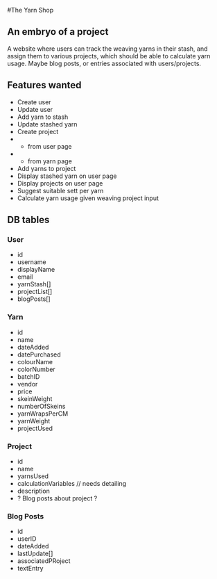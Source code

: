 #The Yarn Shop

## An embryo of a project
A website where users can track the weaving yarns in their stash, and assign them to various projects, which should be able to calculate yarn usage. Maybe blog posts, or entries associated with users/projects.

## Features wanted
- Create user
- Update user
- Add yarn to stash
- Update stashed yarn
- Create project
- - from user page
- - from yarn page
- Add yarns to project
- Display stashed yarn on user page
- Display projects on user page
- Suggest suitable sett per yarn
- Calculate yarn usage given weaving project input

## DB tables

### User
- id
- username
- displayName
- email
- yarnStash[]
- projectList[]
- blogPosts[]

### Yarn
- id
- name
- dateAdded
- datePurchased
- colourName
- colorNumber
- batchID
- vendor
- price
- skeinWeight
- numberOfSkeins
- yarnWrapsPerCM
- yarnWeight
- projectUsed

### Project
- id
- name
- yarnsUsed
- calculationVariables // needs detailing
- description
- ? Blog posts about project ?

### Blog Posts
- id
- userID
- dateAdded
- lastUpdate[]
- associatedPRoject
- textEntry
